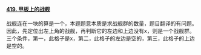 #### [419. 甲板上的战舰](https://leetcode.cn/problems/battleships-in-a-board/)

战舰连在一块的算是一个，本题题意本质是求战舰群的数量，题目翻译的有问题。因此，先定位出左上角的战舰，再判断它的左边和上边没有x，则是一个战舰群。三个条件，第一，此格子是x，第二，此格子的左边是空的，第三，此格子的上边是空的。